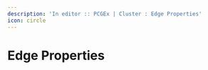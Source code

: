 ```yaml
---
description: 'In editor :: PCGEx | Cluster : Edge Properties'
icon: circle
---
```


# Edge Properties

